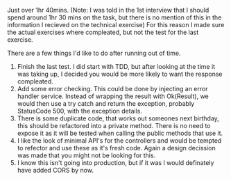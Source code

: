 Just over 1hr 40mins.
(Note: I was told in the 1st interview that I should spend around 1hr 30 mins on the task, but there is no mention of this in the information I recieved on the technical exercise)
For this reason I made sure the actual exercises where compleated, but not the test for the last exercise.

There are a few things I'd like to do after running out of time.
1. Finish the last test.
   I did start with TDD, but after looking at the time it was taking up, I decided you would be more likely to want the response compleated.
2. Add some error checking.
   This could be done by injecting an error handler service.
   Instead of wrapping the result with Ok(Result), we would then use a try catch and return the exception, probably StatusCode 500, with the exception details.
3. There is some duplicate code, that works out someones next birthday, this should be refactored into a private method. There is no need to expose it as it will be tested when calling the public methods that use it.
4. I like the look of minimal API's for the controllers and would be tempted to refector and use these as it's fresh code.
   Again a design decission was made that you might not be looking for this.
5. I know this isn't going into production, but if it was I would definately have added CORS by now.
